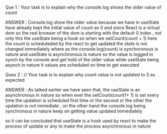 Que 1 :  Your task is to explain why the console.log shows the older value of count

ANSWER : Console.log show the older value because we have in useState have already kept the initial value of count as 0 and since React is a virtual dom so the real browser of the dom is starting with the default 0 index , not only
this the useState being a hook so when we setCount(count + 1) here the count is scheduleded by the react to get
updated the state is not changed immediately where as the console.log(count) is synchoronous is nature and useState is asynchronous is nature so the value is logged in synch by the console and get hold of the older value while
useState being asynch in nature it values are scheduled on time to get executed

Ques 2 : 
// Your task is to explain why count value is not updated to 3 as expected

ANSWER : As talked earlier we have seen that, the useState is an asynchronous in nature so when ever the setCount(count1+ 1) is set every time the updation is scheduled first time or the second or the other the updation is not
immediate , on the other hand the console.log being synchronous in nature keep on getting value updated immediately 


so it can be concluded that useState is a hook used by react to make the process of update or any to make the process asynchronous in nature
